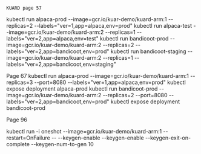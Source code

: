 
    KUARD page 57

 kubectl run alpaca-prod         --image=gcr.io/kuar-demo/kuard-arm:1 --replicas=2 --labels="ver=1,app=alpaca,env=prod"
 kubectl run alpaca-test        --image=gcr.io/kuar-demo/kuard-arm:2 --replicas=1 --labels="ver=2,app=alpaca,env=test"
 kubectl run bandicoot-prod     --image=gcr.io/kuar-demo/kuard-arm:2 --replicas=2 --labels="ver=2,app=bandicoot,env=prod"
 kubectl run bandicoot-staging  --image=gcr.io/kuar-demo/kuard-arm:2 --replicas=1 --labels="ver=2,app=bandicoot,env=staging"



Page 67
 kubectl run alpaca-prod         --image=gcr.io/kuar-demo/kuard-arm:1 --replicas=3 --port=8080 --labels="ver=1,app=alpaca,env=prod"
 kubectl expose deployment alpaca-prod
 kubectl run bandicoot-prod     --image=gcr.io/kuar-demo/kuard-arm:2 --replicas=2 --port=8080 --labels="ver=2,app=bandicoot,env=prod"
 kubectl expose deployment bandicoot-prod


 Page 96

 kubectl run -i oneshot --image=gcr.io/kuar-demo/kuard-arm:1 --restart=OnFailure -- --keygen-enable --keygen-enable --keygen-exit-on-complete --keygen-num-to-gen 10
   